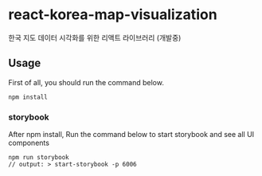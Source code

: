 # react-korea-map-visualization
한국 지도 데이터 시각화를 위한 리액트 라이브러리 (개발중)

## Usage <a id="usage"></a>
First of all, you should run the command below.
 ```
 npm install
 ``` 
### storybook <a id="storybook"></a>
After npm install, Run the command below to start storybook and see all UI components
 ```
 npm run storybook
 // output: > start-storybook -p 6006
 ``` 

